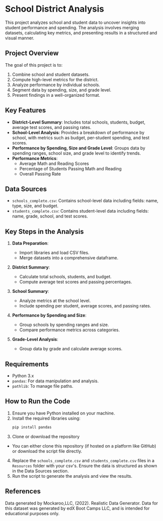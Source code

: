 # School District Analysis

This project analyzes school and student data to uncover insights into student performance and spending. The analysis involves merging datasets, calculating key metrics, and presenting results in a structured and visual manner.

## Project Overview

The goal of this project is to:
1. Combine school and student datasets.
2. Compute high-level metrics for the district.
3. Analyze performance by individual schools.
4. Segment data by spending, size, and grade level.
5. Present findings in a well-organized format.

## Key Features

- **District-Level Summary**: Includes total schools, students, budget, average test scores, and passing rates.
- **School-Level Analysis**: Provides a breakdown of performance by school, with metrics such as budget, per-student spending, and test scores.
- **Performance by Spending, Size and Grade Level**: Groups data by spending ranges, school size, and grade level to identify trends.
- **Performance Metrics**:
  - Average Math and Reading Scores
  - Percentage of Students Passing Math and Reading
  - Overall Passing Rate

## Data Sources

- `schools_complete.csv`: Contains school-level data including fields: name, type, size, and budget.
- `students_complete.csv`: Contains student-level data including fields: name, grade, school, and test scores.

## Key Steps in the Analysis

1. **Data Preparation**:
   - Import libraries and load CSV files.
   - Merge datasets into a comprehensive dataframe.

2. **District Summary**:
   - Calculate total schools, students, and budget.
   - Compute average test scores and passing percentages.

3. **School Summary**:
   - Analyze metrics at the school level.
   - Include spending per student, average scores, and passing rates.

4. **Performance by Spending and Size**:
   - Group schools by spending ranges and size.
   - Compare performance metrics across categories.

5. **Grade-Level Analysis**:
   - Group data by grade and calculate average scores.

## Requirements

- Python 3.x
- `pandas`: For data manipulation and analysis.
- `pathlib`: To manage file paths.

## How to Run the Code

1. Ensure you have Python installed on your machine.
2. Install the required libraries using:
   ```bash
   pip install pandas
   ```
3. Clone or download the repository
- You can either clone this repository (if hosted on a platform like GitHub) or download the script file directly. 
4. Replace the `schools_complete.csv` and `students_complete.csv` files in a `Resources` folder with your csv's. Ensure the data is structured as shown in the Data Sources section.
5. Run the script to generate the analysis and view the results.

## References
Data generated by Mockaroo,LLC, (2022). Realistic Data Generator. Data for this dataset was generated by edX Boot Camps LLC, and is intended for educational purposes only.
